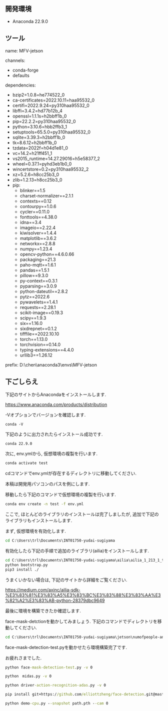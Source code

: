 ## 開発環境

- Anaconda 22.9.0

## ツール

name: MFV-jetson

channels:
  - conda-forge
  - defaults

dependencies:
  - bzip2=1.0.8=he774522_0
  - ca-certificates=2022.10.11=haa95532_0
  - certifi=2022.9.24=py310haa95532_0
  - libffi=3.4.2=hd77b12b_4
  - openssl=1.1.1s=h2bbff1b_0
  - pip=22.2.2=py310haa95532_0
  - python=3.10.6=hbb2ffb3_1
  - setuptools=65.5.0=py310haa95532_0
  - sqlite=3.39.3=h2bbff1b_0
  - tk=8.6.12=h2bbff1b_0
  - tzdata=2022f=h04d1e81_0
  - vc=14.2=h21ff451_1
  - vs2015_runtime=14.27.29016=h5e58377_2
  - wheel=0.37.1=pyhd3eb1b0_0
  - wincertstore=0.2=py310haa95532_2
  - xz=5.2.6=h8cc25b3_0
  - zlib=1.2.13=h8cc25b3_0
  - pip:
    <!-- - ailia==1.2.13.0 -->
    <!-- - face-detection==1.0.5 -->
    - blinker==1.5
    - charset-normalizer==2.1.1
    - contexts==0.12
    - contourpy==1.0.6
    - cycler==0.11.0
    - fonttools==4.38.0
    - idna==3.4
    - imageio==2.22.4
    - kiwisolver==1.4.4
    - matplotlib==3.6.2
    - networkx==2.8.8
    - numpy==1.23.4
    - opencv-python==4.6.0.66
    - packaging==21.3
    - paho-mqtt==1.6.1
    - pandas==1.5.1
    - pillow==9.3.0
    - py-context==0.3.1
    - pyparsing==3.0.9
    - python-dateutil==2.8.2
    - pytz==2022.6
    - pywavelets==1.4.1
    - requests==2.28.1
    - scikit-image==0.19.3
    - scipy==1.9.3
    - six==1.16.0
    - sixdrepnet==0.1.2
    - tifffile==2022.10.10
    - torch==1.13.0
    - torchvision==0.14.0
    - typing-extensions==4.4.0
    - urllib3==1.26.12

prefix: D:\chen\anaconda3\envs\MFV-jetson

## 下ごしらえ

下記のサイトからAnacondaをインストールします.

https://www.anaconda.com/products/distribution

-Vオプションでバージョンを確認します.

```cmd:cmd
conda -V
```

下記のように出力されたらインストール成功です.

```cmd:output
conda 22.9.0
```

次に, env.ymlから, 仮想環境の複製を行います.

```cmd
conda activate test
```

cdコマンドでenv.ymlが存在するディレクトリに移動してください.

本稿は開発用パソコンのパスを例にします.


移動したら下記のコマンドで仮想環境の複製を行います.

```cmd
conda env create -n test -f env.yml
```

ここで, ほとんどのライブラリのインストールは完了しましたが, 追加で下記のライブラリもインストールします.

まず, 仮想環境を有効化します.

```cmd
cd C:\Users\trl\Documents\INT01750-yudai-sugiyama
```

有効化したら下記の手順で追加のライブラリ(ailia)をインストールします.

```cmd
cd C:\Users\trl\Documents\INT01750-yudai-sugiyama\ailia\ailia_1_213_1_trial\python
python bootstrap.py
pip3 install ./
```

うまくいかない場合は, 下記のサイトから詳細をご覧ください.

https://medium.com/axinc/ailia-sdk-%E3%83%81%E3%83%A5%E3%83%BC%E3%83%88%E3%83%AA%E3%82%A2%E3%83%AB-python-28379dbc9649

最後に環境を構築できたか確認します.

face-mask-detctionを動かしてみましょう.
下記のコマンドでディレクトリを移動してください.


```cmd
cd C:\Users\trl\Documents\INT01750-yudai-sugiyama\jetson\numofpeople-and-position\face-mask-detection
```

face-mask-detection-test.pyを動かせたら環境構築完了です.

お疲れさまでした.

```cmd
python face-mask-detection-test.py -v 0
```

```cmd
python　midas.py -v 0
```

```cmd
python driver-action-recognition-adas.py -v 0
```

```cmd
pip install git+https://github.com/elliottzheng/face-detection.git@master
```

```cmd
python demo-cpu.py --snapshot path.pth --cam 0
```





